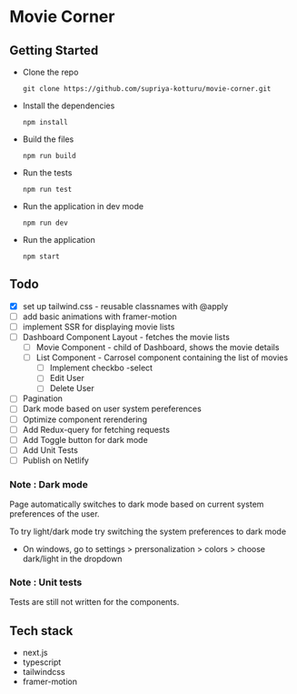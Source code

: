 # Movie Corner

## Getting Started

- Clone the repo
  ```
  git clone https://github.com/supriya-kotturu/movie-corner.git
  ```
- Install the dependencies
  ```
  npm install
  ```
- Build the files
  ```
  npm run build
  ```
- Run the tests
  ```
  npm run test
  ```
- Run the application in dev mode
  ```
  npm run dev
  ```
- Run the application
  ```
  npm start
  ```

## Todo

- [x] set up tailwind.css - reusable classnames with @apply
- [ ] add basic animations with framer-motion
- [ ] implement SSR for displaying movie lists
- [ ] Dashboard Component Layout - fetches the movie lists
  - [ ] Movie Component - child of Dashboard, shows the movie details
  - [ ] List Component - Carrosel component containing the list of movies
    - [ ] Implement checkbo -select
    - [ ] Edit User
    - [ ] Delete User
- [ ] Pagination
- [ ] Dark mode based on user system pereferences
- [ ] Optimize component rerendering
- [ ] Add Redux-query for fetching requests
- [ ] Add Toggle button for dark mode
- [ ] Add Unit Tests
- [ ] Publish on Netlify

### Note : Dark mode

Page automatically switches to dark mode based on current system preferences of the user.

To try light/dark mode try switching the system preferences to dark mode

- On windows, go to settings > prersonalization > colors > choose dark/light in the dropdown

### Note : Unit tests

Tests are still not written for the components.

## Tech stack

- next.js
- typescript
- tailwindcss
- framer-motion
